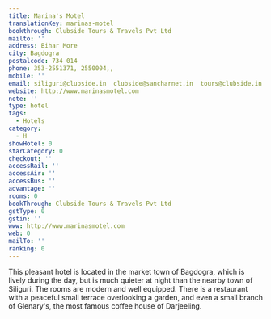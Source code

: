 ```yaml
---
title: Marina's Motel
translationKey: marinas-motel
bookthrough: Clubside Tours & Travels Pvt Ltd
mailto: ''
address: Bihar More
city: Bagdogra
postalcode: 734 014
phone: 353-2551371, 2550004,,
mobile: ''
email: siliguri@clubside.in  clubside@sancharnet.in  tours@clubside.in
website: http://www.marinasmotel.com
note: ''
type: hotel
tags:
  - Hotels
category:
  - H
showHotel: 0
starCategory: 0
checkout: ''
accessRail: ''
accessAir: ''
accessBus: ''
advantage: ''
rooms: 0
bookThrough: Clubside Tours & Travels Pvt Ltd
gstType: 0
gstin: ''
www: http://www.marinasmotel.com
web: 0
mailTo: ''
ranking: 0
---
```







This pleasant hotel is located in the market town of Bagdogra, which is lively during the day, but is much quieter at night than the nearby town of Siliguri. The rooms are modern and well equipped. There is a restaurant with a peaceful small terrace overlooking a garden, and even a small branch of Glenary's, the most famous coffee house of Darjeeling.